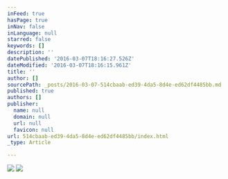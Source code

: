 ```yaml
---
inFeed: true
hasPage: true
inNav: false
inLanguage: null
starred: false
keywords: []
description: ''
datePublished: '2016-03-07T18:16:27.526Z'
dateModified: '2016-03-07T18:16:15.961Z'
title: ''
author: []
sourcePath: _posts/2016-03-07-514cbaab-ed39-4da5-8d4e-ed62df4485bb.md
published: true
authors: []
publisher:
  name: null
  domain: null
  url: null
  favicon: null
url: 514cbaab-ed39-4da5-8d4e-ed62df4485bb/index.html
_type: Article

---
```

![](https://the-grid-user-content.s3-us-west-2.amazonaws.com/88d80634-89bc-4101-8109-64036437e842.png)
![](https://the-grid-user-content.s3-us-west-2.amazonaws.com/7d3f8f09-5530-4d07-ab9b-cd23b1f43047.jpg)